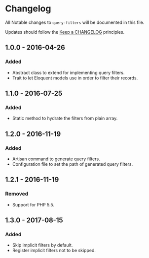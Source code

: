 # Changelog

All Notable changes to `query-filters` will be documented in this file.

Updates should follow the [Keep a CHANGELOG](http://keepachangelog.com/) principles.

## 1.0.0 - 2016-04-26

### Added
- Abstract class to extend for implementing query filters.
- Trait to let Eloquent models use in order to filter their records.


## 1.1.0 - 2016-07-25

### Added
- Static method to hydrate the filters from plain array.


## 1.2.0 - 2016-11-19

### Added
- Artisan command to generate query filters.
- Configuration file to set the path of generated query filters.


## 1.2.1 - 2016-11-19

### Removed
- Support for PHP 5.5.


## 1.3.0 - 2017-08-15

### Added
- Skip implicit filters by default.
- Register implicit filters not to be skipped.
